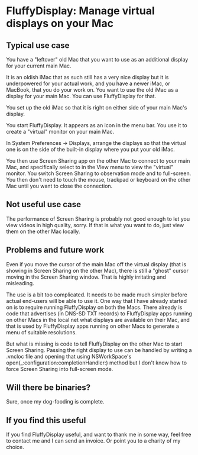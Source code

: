 FluffyDisplay: Manage virtual displays on your Mac
==================================================

Typical use case
----------------

You have a "leftover" old Mac that you want to use as an additional
display for your current main Mac.

It is an oldish iMac that as such still has a very nice display but it
is underpowered for your actual work, and you have a newer iMac, or
MacBook, that you do your work on. You want to use the old iMac as a
display for your main Mac. You can use FluffyDisplay for that.

You set up the old iMac so that it is right on either side of your
main Mac's display.

You start FluffyDisplay. It appears as an icon in the menu bar. You
use it to create a "virtual" monitor on your main Mac.

In System Preferences -> Displays, arrange the displays so that the
virtual one is on the side of the built-in display where you put your
old iMac.

You then use Screen Sharing app on the other Mac to connect to your
main Mac, and specifically select to in the View menu to view the
"virtual" monitor. You switch Screen Sharing to observation mode and
to full-screen. You then don't need to touch the mouse, trackpad or
keyboard on the other Mac until you want to close the connection.

Not useful use case
-------------------

The performance of Screen Sharing is probably not good enough to let
you view videos in high quality, sorry. If that is what you want to
do, just view them on the other Mac locally.

Problems and future work
------------------------

Even if you move the cursor of the main Mac off the virtual display
(that is showing in Screen Sharing on the other Mac), there is still a
"ghost" cursor moving in the Screen Sharing window. That is highly
irritating and misleading.

The use is a bit too complicated. It needs to be made much simpler
before actual end-users will be able to use it. One way that I have
already started on is to require running FluffyDisplay on both the
Macs. There already is code that advertises (in DNS-SD TXT records) to
FluffyDisplay apps running on other Macs in the local net what
displays are available on their Mac, and that is used by FluffyDisplay
apps running on other Macs to generate a menu of suitable resolutions.

But what is missing is code to tell FluffyDisplay on the other Mac to
start Screen Sharing. Passing the right display to use can be handled
by writing a .vncloc file and opening that using NSWorkSpace's
open(_:configuration:completionHandler:) method but I don't know how
to force Screen Sharing into full-screen mode.

Will there be binaries?
-----------------------

Sure, once my dog-fooding is complete.


If you find this useful
-----------------------

If you find FluffyDisplay useful, and want to thank me in some way,
feel free to contact me and I can send an invoice. Or point you to a
charity of my choice.
